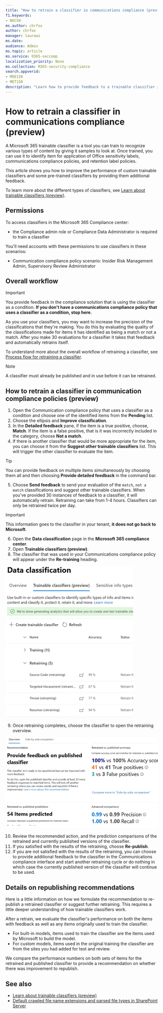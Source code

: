 ```yaml
---
title: "How to retrain a classifier in communications compliance (preview)"
f1.keywords:
- NOCSH
ms.author: chrfox
author: chrfox
manager: laurawi
ms.date:
audience: Admin
ms.topic: article
ms.service: O365-seccomp
localization_priority: None
ms.collection: M365-security-compliance
search.appverid: 
- MOE150
- MET150
description: "Learn how to provide feedback to a trainable classifier in Communications compliance."
---
```


# How to retrain a classifier in communications compliance (preview)

A Microsoft 365 trainable classifier is a tool you can train to recognize various types of content by giving it samples to look at. Once trained, you can use it to identify item for application of Office sensitivity labels, communications compliance policies, and retention label policies.

This article shows you how to improve the performance of custom trainable classifiers and some pre-trained classifiers by providing them additional feedback.

To learn more about the different types of classifiers, see [Learn about trainable classifiers (preview)](classifier-learn-about.md).

## Permissions

To access classifiers in the Microsoft 365 Compliance center:

- the Compliance admin role or Compliance Data Administrator is required to train a classifier

You'll need accounts with these permissions to use classifiers in these scenarios:

- Communication compliance policy scenario: Insider Risk Management Admin, Supervisory Review Administrator 

## Overall workflow

> [!IMPORTANT]
> You provide feedback in the compliance solution that is using the classifier as a condition. **If you don't have a communications compliance policy that uses a classifier as a condition, stop here.**

As you use your classifiers, you may want to increase the precision of the classifications that they're making. You do this by evaluating the quality of the classifications made  for items it has identified as being a match or not a match. After you make 30 evaluations for a classifier it takes that feedback and automatically retrains itself.

To understand more about the overall workflow of retraining a classifier, see [Process flow for retraining a classifier](classifier-learn-about.md#retraining-classifiers).

> [!NOTE]
> A classifier must already be published and in use before it can be retrained.

## How to retrain a classifier in communication compliance policies (preview)

1. Open the Communication compliance policy that uses a classifier as a condition and choose one of the identified items from the **Pending** list.
2. Choose the ellipsis and **Improve classification**.
3. In the **Detailed feedback** pane, if the item is a true positive, choose, **Match**.  If the item is a false positive, that is it was incorrectly included in the category, choose **Not a match**.
4. If there is another classifier that would be more appropriate for the item, you can choose it from the **Suggest other trainable classifiers** list. This will trigger the other classifier to evaluate the item.

> [!TIP]
> You can provide feedback on multiple items simultaneously by choosing them all and then choosing **Provide detailed feedback** in the command bar.

5. Choose **Send feedback** to send your evaluation of the `match`, `not a match` classifications and suggest other trainable classifiers. When you've provided 30 instances of feedback to a classifier, it will automatically  retrain. Retraining can take from 1-4 hours. Classifiers can only be retrained twice per day.

> [!IMPORTANT]
> This information goes to the classifier in your tenant, **it does not go back to Microsoft**.

6.  Open the **Data classification** page in the **Microsoft 365 compliance center**.
7. Open **Trainable classifiers (preview)**.
8. The classifier that was used in your Communications compliance policy will appear under the **Re-training** heading.

![classifier in retraining status](../media/classifier-retraining.png)

9. Once retraining completes, choose the classifier to open the retraining overview.

![classifier retraining results overview](../media/classifier-retraining-overview.png)

10. Review the recommended action, and the prediction comparisons of the retrained and currently published versions of the classifier.
11. If you satisfied with the results of the retraining, choose **Re-publish**.
12. If you are not satisfied with the results of the retraining, you can choose to provide additional feedback to the classifier in the Communications compliance interface and start another retraining cycle or do nothing in which case the currently published version of the classifier will continue to be used. 

## Details on republishing recommendations

Here is a little information on how we formulate the recommendation to re-publish a retrained classifier or suggest further retraining. This requires a little deeper understanding of how trainable classifiers work.

After a retrain, we evaluate the classifier's performance on both the items with feedback as well as any items originally used to train the classifier. 

- For built-in models, items used to train the classifier are the items used by Microsoft to build the model.
- For custom models, items used in the original training the classifier are from the sites you had added for test and review.

We compare the performance numbers on both sets of items for the retrained and published classifier to provide a recommendation on whether there was improvement to republish. 

## See also

- [Learn about trainable classifiers (preview)](classifier-learn-about.md)
- [Default crawled file name extensions and parsed file types in SharePoint Server](https://docs.microsoft.com/sharepoint/technical-reference/default-crawled-file-name-extensions-and-parsed-file-types)
